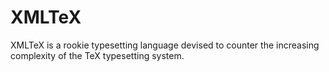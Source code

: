 # XMLTeX
XMLTeX is a rookie typesetting language devised to counter the increasing complexity of the TeX typesetting system.
